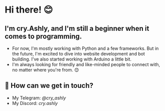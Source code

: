 # Hi there! 😊 
## I'm cry.Ashly, and I'm still a beginner when it comes to programming. 
- For now, I'm mostly working with Python and a few frameworks. But in the future, I'm excited to dive into website development and bot building. I've also started working with Arduino a little bit.
- I'm always looking for friendly and like-minded people to connect with, no matter where you're from. 😊
## 📩 How can we get in touch?
- My Telegram: *@cry_ashly*
- My Discord: *cry.ashly*
